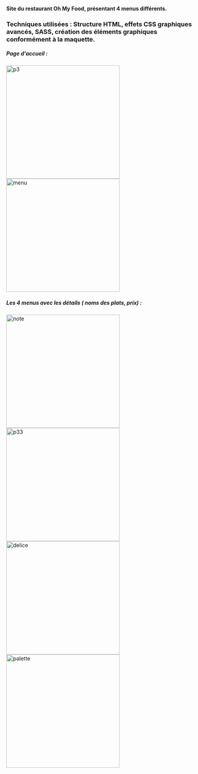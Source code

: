 #### Site du restaurant Oh My Food, présentant 4 menus différents.

### Techniques utilisées : Structure HTML, effets CSS graphiques avancés, SASS, création des éléments graphiques conformément à la maquette.

##### Page d'accueil :

<img width="300" alt="p3" src="https://user-images.githubusercontent.com/63730777/98705513-1596fc00-237e-11eb-9fc6-6c48808bc0e9.png"> <img width="300" alt="menu" src="https://user-images.githubusercontent.com/63730777/98707592-7d4e4680-2380-11eb-9c73-4b9110b8d23d.png">




##### Les 4 menus avec les détails ( noms des plats, prix) :

<img width="300" alt="note" src="https://user-images.githubusercontent.com/63730777/98706445-2431e300-237f-11eb-902f-02415edfe011.png"> <img width="300" alt="p33" src="https://user-images.githubusercontent.com/63730777/98706466-28f69700-237f-11eb-8ef5-d8ecbed8abdb.png"> <img width="300" alt="delice" src="https://user-images.githubusercontent.com/63730777/98706490-2f850e80-237f-11eb-94f9-1b97a4090be1.png"> <img width="300" alt="palette" src="https://user-images.githubusercontent.com/63730777/98706521-3744b300-237f-11eb-89c6-dd376e8fc048.png">



